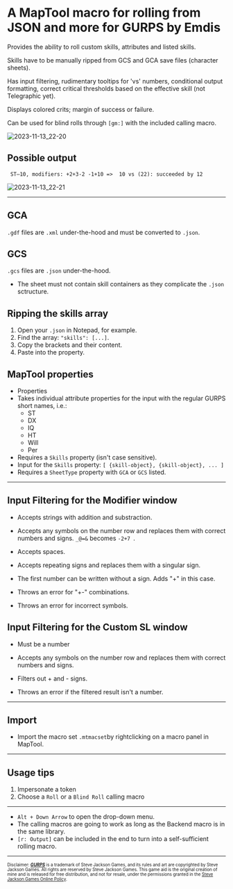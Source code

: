 # A MapTool macro for rolling from JSON and more for GURPS by Emdis

Provides the ability to roll custom skills, attributes and listed skills. 

Skills have to be manually ripped from GCS and GCA save files (character sheets). 

Has input filtering, rudimentary tooltips for 'vs' numbers, conditional output formatting, correct critical thresholds based on the effective skill (not Telegraphic yet).

Displays colored crits; margin of success or failure.

Can be used for blind rolls through ` [gm:] ` with the included calling macro.

![2023-11-13_22-20](https://github.com/saint-thomas-more/maptool-roll-popup/assets/126619536/0e00a1c4-3dee-4823-972d-c904937771d4)

## Possible output
` ST⁠–10, modifiers: +2+3-2 -1+10 =>  10 vs (22): succeeded by 12 `

![2023-11-13_22-21](https://github.com/saint-thomas-more/maptool-roll-popup/assets/126619536/0d8fdcb7-3ec0-4dd4-8a4d-dfcd6f622367)

***
## GCA

`.gdf` files are `.xml` under-the-hood and must be converted to `.json`.

## GCS

`.gcs` files are `.json` under-the-hood.
- The sheet must not contain skill containers as they complicate the ` .json ` sctructure.

## Ripping the skills array

1. Open your `.json` in Notepad, for example.
2. Find the array:
	` "skills": [...] `.
3. Copy the brackets and their content.
4. Paste into the property.

## MapTool properties

- Properties
- Takes individual attribute properties for the input with the regular GURPS short names, i.e.:
	- ST
	- DX
 	- IQ
  	- HT
  	- Will
  	- Per 
- Requires a ` Skills ` property (isn't case sensitive).
- Input for the ` Skills ` property: 
	` [ {skill-object}, {skill-object}, ... ] `
- Requires a ` SheetType ` property with ` GCA ` or ` GCS ` listed.

***

## Input Filtering for the Modifier window

- Accepts strings with addition and substraction.
- Accepts any symbols on the number row and replaces them with correct numbers and signs.
` _@=& ` becomes `-2+7 `.
- Accepts spaces.
- Accepts repeating signs and replaces them with a singular sign.
- The first number can be written without a sign. Adds "+" in this case.

- Throws an error for "+-" combinations.
- Throws an error for incorrect symbols.

## Input Filtering for the Custom SL window

- Must be a number
- Accepts any symbols on the number row and replaces them with correct numbers and signs.
- Filters out + and - signs.

- Throws an error if the filtered result isn't a number.

***

## Import

- Import the macro set ` .mtmacset `by rightclicking on a macro panel in MapTool.

***
## Usage tips

1. Impersonate a token
2. Choose a `Roll` or a `Blind Roll` calling macro
***
- ` Alt + Down Arrow ` to open the drop-down menu.
- The calling macros are going to work as long as the Backend macro is in the same library.
- ` [r: Output] ` can be included in the end to turn into a self-sufficient rolling macro.

***
<sub><sub>Disclaimer: <a href="http://www.sjgames.com/gurps/"><b><i>GURPS</i></b></a> is a trademark of Steve Jackson Games, and its rules and art are copyrighted by Steve Jackson Games. All rights are reserved by Steve Jackson Games. This game aid is the original creation of mine and is released for free distribution, and not for resale, under the permissions granted in the <a href="http://www.sjgames.com/general/online_policy.html">Steve Jackson Games Online Policy</a>.</sub></sub>

